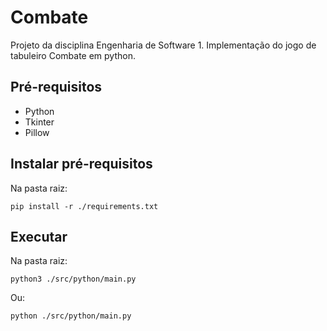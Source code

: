 # Combate
Projeto da disciplina Engenharia de Software 1. Implementação do jogo de tabuleiro Combate em python.

## Pré-requisitos

- Python
- Tkinter
- Pillow

## Instalar pré-requisitos

Na pasta raiz:

```shell
pip install -r ./requirements.txt
```

## Executar

Na pasta raiz:

```shell
python3 ./src/python/main.py
```

Ou:

```shell
python ./src/python/main.py
```
